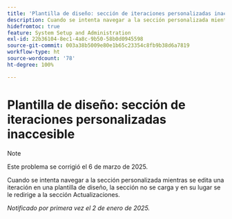 ```yaml
---
title: 'Plantilla de diseño: sección de iteraciones personalizadas inaccesible'
description: Cuando se intenta navegar a la sección personalizada mientras se edita una iteración en una plantilla de diseño, la sección no se carga y en su lugar se le redirige a la sección Actualizaciones.
hidefromtoc: true
feature: System Setup and Administration
exl-id: 22b36104-8ec1-4a8c-9b50-58b0d0945598
source-git-commit: 003a38b5009e80e1b65c23354c8fb9b38d6a7819
workflow-type: ht
source-wordcount: '78'
ht-degree: 100%

---
```


# Plantilla de diseño: sección de iteraciones personalizadas inaccesible

>[!NOTE]
>
>Este problema se corrigió el 6 de marzo de 2025.

Cuando se intenta navegar a la sección personalizada mientras se edita una iteración en una plantilla de diseño, la sección no se carga y en su lugar se le redirige a la sección Actualizaciones.

_Notificado por primera vez el 2 de enero de 2025._
